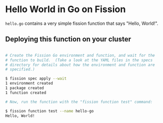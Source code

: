 # Hello World in Go on Fission

`hello.go` contains a very simple fission function that says "Hello, World!".

## Deploying this function on your cluster

```bash

# Create the Fission Go environment and function, and wait for the
# function to build.  (Take a look at the YAML files in the specs
# directory for details about how the environment and function are
# specified.)

$ fission spec apply --wait
1 environment created
1 package created
1 function created

# Now, run the function with the "fission function test" command:

$ fission function test --name hello-go
Hello, World!
```
